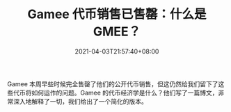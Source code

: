 ﻿---
title: "Gamee 代币销售已售罄：什么是 GMEE？"
date: 2021-04-03T21:57:40+08:00
lastmod: 2021-04-03T16:45:40+08:00
draft: false
authors: ["Herdsman"]
description: "Gamee 本周早些时候完全售罄了他们的公开代币销售，但这仍然给我们留下了这些代币将如何运作的问题。Gamee 的代币经济学是什么？他们写了一篇博文，非常深入地解释了一切，我们给出了一个简化的版本。"
featuredImage: "gamee-token-sale-sold-out-what-is-gamee.png"
tags: ["Strategy Game","策略游戏","Play to Earn"]
categories: ["news"]
news: ["策略游戏"]
weight: 
lightgallery: true
pinned: false
recommend: false
recommend1: false
---

Gamee 本周早些时候完全售罄了他们的公开代币销售，但这仍然给我们留下了这些代币将如何运作的问题。Gamee 的代币经济学是什么？他们写了一篇博文，非常深入地解释了一切，我们给出了一个简化的版本。

<!--more-->

